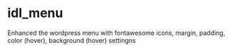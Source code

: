 # idl_menu
Enhanced the wordpress menu with fontawesome icons, margin, padding, color (hover), background (hover) settingns
